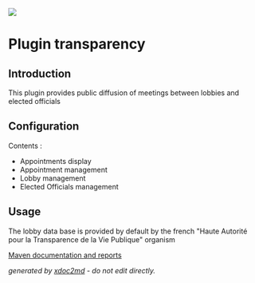 ![](http://dev.lutece.paris.fr/jenkins/buildStatus/icon?job=plugin-transparency-deploy)
# Plugin transparency

## Introduction

This plugin provides public diffusion of meetings between lobbies and elected officials

## Configuration

Contents :
 
* Appointments display
* Appointment management
* Lobby management
* Elected Officials management


## Usage

The lobby data base is provided by default by the french "Haute Autorité pour la Transparence de la Vie Publique" organism


[Maven documentation and reports](http://dev.lutece.paris.fr/plugins/plugin-transparency/)



 *generated by [xdoc2md](https://github.com/lutece-platform/tools-maven-xdoc2md-plugin) - do not edit directly.*